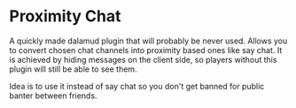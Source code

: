 # Proximity Chat

A quickly made dalamud plugin that will probably be never used. Allows you to convert chosen chat channels into proximity based ones like say chat. It is achieved by hiding messages on the client side, so players without this plugin will still be able to see them.

Idea is to use it instead of say chat so you don't get banned for public banter between friends.
